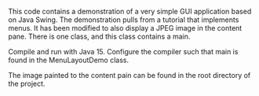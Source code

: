 This code contains a demonstration of a very simple GUI application
based on Java Swing. The demonstration pulls from a tutorial that implements
menus. It has been modified to also display a JPEG image in the content
pane. There is one class, and this class contains a main. 

Compile and run with Java 15. Configure the compiler such that main is 
found in the MenuLayoutDemo class. 

The image painted to the content pain can be found in the root directory of
the project. 